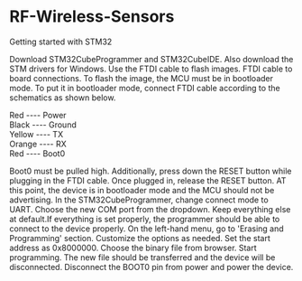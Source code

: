 # RF-Wireless-Sensors

Getting started with STM32

Download STM32CubeProgrammer and STM32CubeIDE. Also download the STM drivers for Windows.
Use the FTDI cable to flash images.
FTDI cable to board connections.
To flash the image, the MCU must be in bootloader mode. To put it in bootloader mode, connect FTDI cable according to the schematics as shown below.<br>

Red         ----        Power<br>
Black       ----        Ground<br>
Yellow      ----        TX<br>
Orange      ----        RX<br>
Red         ----        Boot0<br>

Boot0 must be pulled high. Additionally, press down the RESET button while plugging in the FTDI cable. Once plugged in, release the RESET button. AT this point, the device is in bootloader mode and the MCU should not be advertising.
In the STM32CubeProgrammer, change connect mode to UART. Choose the new COM port from the dropdown. Keep everything else at default.If everything is set properly, the programmer should be able to connect to the device properly.
On the left-hand menu, go to 'Erasing and Programming' section. Customize the options as needed. Set the start address as 0x8000000. Choose the binary file from browser. Start programming. The new file should be transferred and the device will be disconnected. Disconnect the BOOT0 pin from power and power the device.